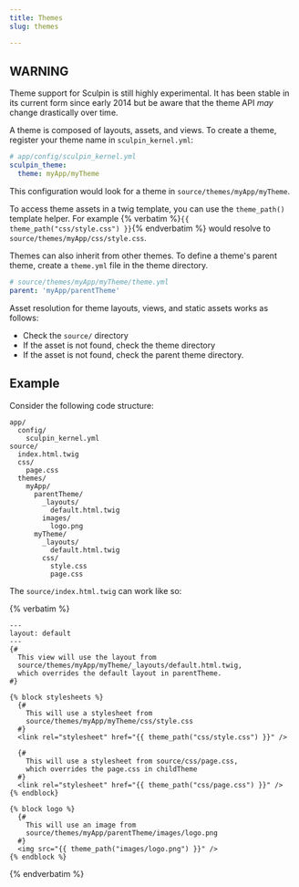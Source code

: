 ```yaml
---
title: Themes
slug: themes

---
```


<div class="well well-small">
<h2>WARNING</h2>
<p>
Theme support for Sculpin is still highly experimental. It has been stable in its current form since early 2014 but be aware that the theme API <em>may</em> change drastically over time.
</p>
</div>

A theme is composed of layouts, assets, and views. To create a theme, register your theme name in `sculpin_kernel.yml`:

```yml
# app/config/sculpin_kernel.yml
sculpin_theme:
  theme: myApp/myTheme
```

This configuration would look for a theme in `source/themes/myApp/myTheme`.

To access theme assets in a twig template, you can use the `theme_path()` template helper. For example {% verbatim %}`{{ theme_path("css/style.css") }}`{% endverbatim %} would resolve to `source/themes/myApp/css/style.css`.

Themes can also inherit from other themes. To define a theme's parent theme, create a `theme.yml` file in the theme directory.
 
```yml
# source/themes/myApp/myTheme/theme.yml
parent: 'myApp/parentTheme'
```

Asset resolution for theme layouts, views, and static assets works as follows:

- Check the `source/` directory
- If the asset is not found, check the theme directory
- If the asset is not found, check the parent theme directory. 


## Example

Consider the following code structure:

```
app/
  config/
    sculpin_kernel.yml
source/
  index.html.twig
  css/
    page.css
  themes/
    myApp/
      parentTheme/
        _layouts/
          default.html.twig
        images/
          logo.png
      myTheme/
        _layouts/
          default.html.twig
        css/
          style.css
          page.css
```

The `source/index.html.twig` can work like so:

{% verbatim %}
```twig
---
layout: default
---
{# 
  This view will use the layout from 
  source/themes/myApp/myTheme/_layouts/default.html.twig,
  which overrides the default layout in parentTheme.
#}

{% block stylesheets %}
  {# 
    This will use a stylesheet from 
    source/themes/myApp/myTheme/css/style.css 
  #}
  <link rel="stylesheet" href="{{ theme_path("css/style.css") }}" />
  
  {#
    This will use a stylesheet from source/css/page.css,
    which overrides the page.css in childTheme
  #}
  <link rel="stylesheet" href="{{ theme_path("css/page.css") }}" />
{% endblock}

{% block logo %}
  {#
    This will use an image from 
    source/themes/myApp/parentTheme/images/logo.png 
  #}
  <img src="{{ theme_path("images/logo.png") }}" />
{% endblock %}
```
{% endverbatim %}


